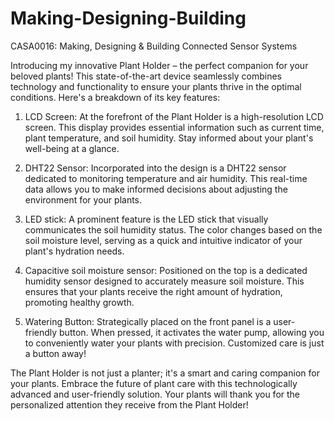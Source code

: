 # Making-Designing-Building
CASA0016: Making, Designing &amp; Building Connected Sensor Systems

Introducing my innovative Plant Holder – the perfect companion for your beloved plants! This state-of-the-art device seamlessly combines technology and functionality to ensure your plants thrive in the optimal conditions. Here's a breakdown of its key features:

1. LCD Screen:
At the forefront of the Plant Holder is a high-resolution LCD screen. This display provides essential information such as current time, plant temperature, and soil humidity. Stay informed about your plant's well-being at a glance.

2. DHT22 Sensor:
Incorporated into the design is a DHT22 sensor dedicated to monitoring temperature and air humidity. This real-time data allows you to make informed decisions about adjusting the environment for your plants.

3. LED stick:
A prominent feature is the LED stick that visually communicates the soil humidity status. The color changes based on the soil moisture level, serving as a quick and intuitive indicator of your plant's hydration needs.

4. Capacitive soil moisture sensor:
Positioned on the top is a dedicated humidity sensor designed to accurately measure soil moisture. This ensures that your plants receive the right amount of hydration, promoting healthy growth.

5. Watering Button:
Strategically placed on the front panel is a user-friendly button. When pressed, it activates the water pump, allowing you to conveniently water your plants with precision. Customized care is just a button away!

The Plant Holder is not just a planter; it's a smart and caring companion for your plants. Embrace the future of plant care with this technologically advanced and user-friendly solution. Your plants will thank you for the personalized attention they receive from the Plant Holder!
